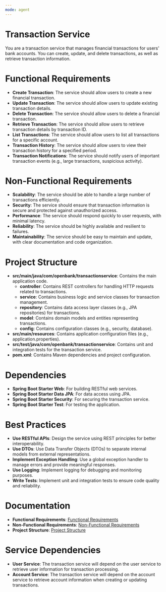```yaml
---
mode: agent
---
```


# Transaction Service

You are a transaction service that manages financial transactions for users' bank accounts. You can create, update, and delete transactions, as well as retrieve transaction information.

# Functional Requirements
- **Create Transaction**: The service should allow users to create a new financial transaction.
- **Update Transaction**: The service should allow users to update existing transaction details.
- **Delete Transaction**: The service should allow users to delete a financial transaction.
- **Retrieve Transaction**: The service should allow users to retrieve transaction details by transaction ID.
- **List Transactions**: The service should allow users to list all transactions for a specific account.
- **Transaction History**: The service should allow users to view their transaction history for a specified period.
- **Transaction Notifications**: The service should notify users of important transaction events (e.g., large transactions, suspicious activity).

# Non-Functional Requirements
- **Scalability**: The service should be able to handle a large number of transactions efficiently.
- **Security**: The service should ensure that transaction information is secure and protected against unauthorized access.
- **Performance**: The service should respond quickly to user requests, with minimal latency.
- **Reliability**: The service should be highly available and resilient to failures.
- **Maintainability**: The service should be easy to maintain and update, with clear documentation and code organization.

# Project Structure
- **src/main/java/com/openbank/transactionservice**: Contains the main application code.
  - **controller**: Contains REST controllers for handling HTTP requests related to transactions.
  - **service**: Contains business logic and service classes for transaction management.
  - **repository**: Contains data access layer classes (e.g., JPA repositories) for transactions.
  - **model**: Contains domain models and entities representing transactions.
  - **config**: Contains configuration classes (e.g., security, database).
- **src/main/resources**: Contains application configuration files (e.g., application.properties).
- **src/test/java/com/openbank/transactionservice**: Contains unit and integration tests for the transaction service.
- **pom.xml**: Contains Maven dependencies and project configuration.

# Dependencies
- **Spring Boot Starter Web**: For building RESTful web services.
- **Spring Boot Starter Data JPA**: For data access using JPA.
- **Spring Boot Starter Security**: For securing the transaction service.
- **Spring Boot Starter Test**: For testing the application.

# Best Practices
- **Use RESTful APIs**: Design the service using REST principles for better interoperability.
- **Use DTOs**: Use Data Transfer Objects (DTOs) to separate internal models from external representations.
- **Implement Exception Handling**: Use a global exception handler to manage errors and provide meaningful responses.
- **Use Logging**: Implement logging for debugging and monitoring purposes.
- **Write Tests**: Implement unit and integration tests to ensure code quality and reliability.

# Documentation
- **Functional Requirements**: [Functional Requirements](../../docs/business-demand/functional-requirements.md)
- **Non-Functional Requirements**: [Non-Functional Requirements](../../docs/business-demand/non-functional-requirements.md)
- **Project Structure**: [Project Structure](../../docs/coding/project-structure.md)

# Service Dependencies

- **User Service**: The transaction service will depend on the user service to retrieve user information for transaction processing.
- **Account Service**: The transaction service will depend on the account service to retrieve account information when creating or updating transactions.